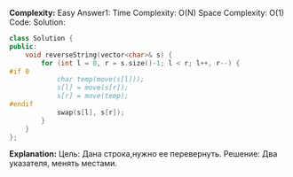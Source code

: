 **Complexity:** Easy
Answer1:
	Time Complexity: O(N)
	Space Complexity: O(1)
Code:
Solution:
```cpp
class Solution {
public:
	void reverseString(vector<char>& s) {
		for (int l = 0, r = s.size()-1; l < r; l++, r--) {
#if 0
			char temp(move(s[l]));
			s[l] = move(s[r]);
			s[r] = move(temp);
#endif
			swap(s[l], s[r]);
		}
	}
};
```
**Explanation:**
	Цель: Дана строка,нужно ее перевернуть.
	Решение: Два указателя, менять местами.